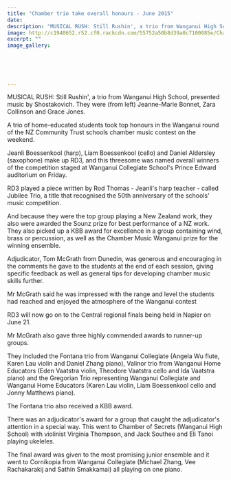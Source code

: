 ```yaml
---
title: "Chamber trio take overall honours - June 2015"
date: 
description: "MUSICAL RUSH: Still Rushin', a trio from Wanganui High School, presented music by Shostakovich. They were (from left) Jeanne-Marie Bonnet, Zara Collinson and Grace Jones, Wanganui Chronicle 8/6/15..."
image: http://c1940652.r52.cf0.rackcdn.com/55752a50b8d39a0c7100085e/Chamber-of-Music-8.6.15.jpg
excerpt: ""
image_gallery:
    
    
    
    
    
---
```


<p><span>MUSICAL RUSH: Still Rushin', a trio from Wanganui High School, presented music by Shostakovich. They were (from left) Jeanne-Marie Bonnet, Zara Collinson and Grace Jones.</span></p>
<p>A trio of home-educated students took top honours in the Wanganui round of the NZ Community Trust schools chamber music contest on the weekend.</p>
<p>Jeanli Boessenkool (harp), Liam Boessenkool (cello) and Daniel Aldersley (saxophone) make up RD3, and this threesome was named overall winners of the competition staged at Wanganui Collegiate School's Prince Edward auditorium on Friday.</p>
<p>RD3 played a piece written by Rod Thomas - Jeanli's harp teacher - called Jubilee Trio, a title that recognised the 50th anniversary of the schools' music competition.</p>
<p>And because they were the top group playing a New Zealand work, they also were awarded the Sounz prize for best performance of a NZ work. They also picked up a KBB award for excellence in a group containing wind, brass or percussion, as well as the Chamber Music Wanganui prize for the winning ensemble.</p>
<p>Adjudicator, Tom McGrath from Dunedin, was generous and encouraging in the comments he gave to the students at the end of each session, giving specific feedback as well as general tips for developing chamber music skills further.</p>
<p>Mr McGrath said he was impressed with the range and level the students had reached and enjoyed the atmosphere of the Wanganui contest</p>
<p>RD3 will now go on to the Central regional finals being held in Napier on June 21.</p>
<p>Mr McGrath also gave three highly commended awards to runner-up groups.</p>
<p>They included the Fontana trio from Wanganui Collegiate (Angela Wu flute, Karen Lau violin and Daniel Zhang piano), Valinor trio from Wanganui Home Educators (Eden Vaatstra violin, Theodore Vaatstra cello and Ida Vaatstra piano) and the Gregorian Trio representing Wanganui Collegiate and Wanganui Home Educators (Karen Lau violin, Liam Boessenkool cello and Jonny Matthews piano).</p>
<p>The Fontana trio also received a KBB award.</p>
<p>There was an adjudicator's award for a group that caught the adjudicator's attention in a special way. This went to Chamber of Secrets (Wanganui High School) with violinist Virginia Thompson, and Jack Southee and Eli Tanoi playing ukeleles.</p>
<p>The final award was given to the most promising junior ensemble and it went to Cornikopia from Wanganui Collegiate (Michael Zhang, Vee Rachakarakij and Sathin Smakkamai) all playing on one piano.</p>

